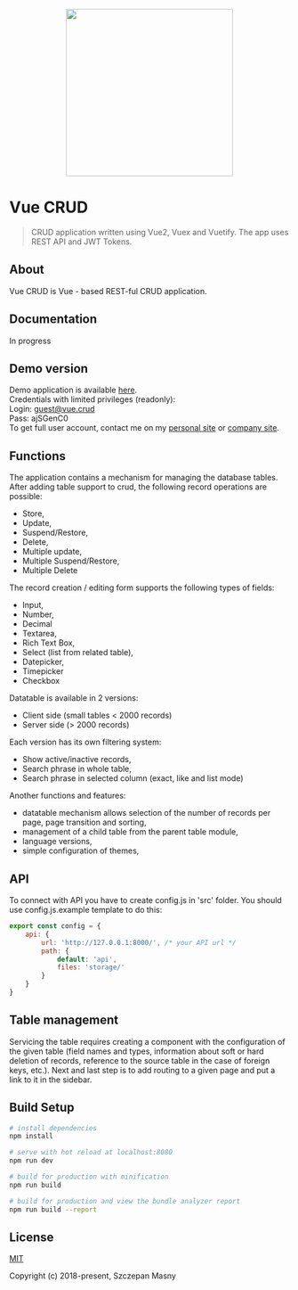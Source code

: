 <p align="center">
  <img width="300" height="auto" src="https://user-images.githubusercontent.com/18534115/49319435-29ccf000-f4fd-11e8-9fc6-8678864132bd.png">
</p>

# Vue CRUD
> CRUD application written using Vue2, Vuex and Vuetify. The app uses REST API and JWT Tokens.

## About
Vue CRUD is Vue - based REST-ful CRUD application.

## Documentation

In progress

## Demo version
Demo application is available [here](http:/crud.id-a.pl).\
Credentials with limited privileges (readonly):\
Login:  guest@vue.crud\
Pass:   ajSGenC0\
To get full user account, contact me on my [personal site](http:/szczepanmasny.pl) or [company site](http://id-a.pl).

## Functions

The application contains a mechanism for managing the database tables. After adding table support to crud, the following record operations are possible:

* Store,
* Update,
* Suspend/Restore,
* Delete,
* Multiple update,
* Multiple Suspend/Restore,
* Multiple Delete

The record creation / editing form supports the following types of fields:

* Input,
* Number,
* Decimal
* Textarea,
* Rich Text Box,
* Select (list from related table),
* Datepicker,
* Timepicker
* Checkbox

Datatable is available in 2 versions:
* Client side (small tables < 2000 records)
* Server side (> 2000 records)

Each version has its own filtering system:
* Show active/inactive records,
* Search phrase in whole table,
* Search phrase in selected column (exact, like and list mode)

Another functions and features:
* datatable mechanism allows selection of the number of records per page, page transition and sorting,
* management of a child table from the parent table module,
* language versions,
* simple configuration of themes,

## API

To connect with API you have to create config.js in 'src' folder. You should use config.js.example template to do this:
``` js
export const config = {
    api: {
        url: 'http://127.0.0.1:8000/', /* your API url */
        path: {
            default: 'api',
            files: 'storage/'
        }
    }
}
```

## Table management

Servicing the table requires creating a component with the configuration of the given table (field names and types, information about soft or hard deletion of records, reference to the source table in the case of foreign keys, etc.). Next and last step is to add routing to a given page and put a link to it in the sidebar.

## Build Setup

``` bash
# install dependencies
npm install

# serve with hot reload at localhost:8080
npm run dev

# build for production with minification
npm run build

# build for production and view the bundle analyzer report
npm run build --report
```

## License
[MIT](https://opensource.org/licenses/MIT)

Copyright (c) 2018-present, Szczepan Masny
